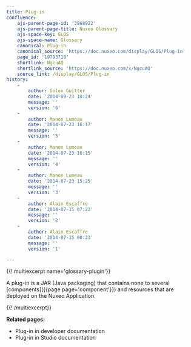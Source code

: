 ```yaml
---
title: Plug-in
confluence:
    ajs-parent-page-id: '3868922'
    ajs-parent-page-title: Nuxeo Glossary
    ajs-space-key: GLOS
    ajs-space-name: Glossary
    canonical: Plug-in
    canonical_source: 'https://doc.nuxeo.com/display/GLOS/Plug-in'
    page_id: '19793718'
    shortlink: NgcuAQ
    shortlink_source: 'https://doc.nuxeo.com/x/NgcuAQ'
    source_link: /display/GLOS/Plug-in
history:
    - 
        author: Solen Guitter
        date: '2014-09-23 18:24'
        message: ''
        version: '6'
    - 
        author: Manon Lumeau
        date: '2014-07-23 16:17'
        message: ''
        version: '5'
    - 
        author: Manon Lumeau
        date: '2014-07-23 16:15'
        message: ''
        version: '4'
    - 
        author: Manon Lumeau
        date: '2014-07-23 15:25'
        message: ''
        version: '3'
    - 
        author: Alain Escaffre
        date: '2014-07-15 07:22'
        message: ''
        version: '2'
    - 
        author: Alain Escaffre
        date: '2014-07-15 00:23'
        message: ''
        version: '1'

---
```

{{! multiexcerpt name='glossary-plugin'}}

A plug-in is a JAR (Java packaging) that contains none to several [components]({{page page='component'}}) and resources that are deployed on the Nuxeo Application.

{{! /multiexcerpt}}

**Related pages:**

*   Plug-in in developer documentation
*   Plug-in in Studio documentation
